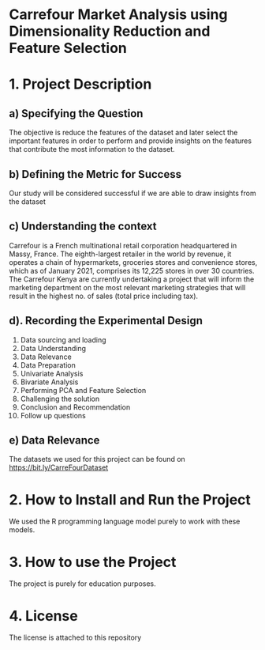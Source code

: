 # Carrefour Market Analysis using Dimensionality Reduction and Feature Selection

# 1. Project Description
## a) Specifying the Question

The objective is reduce the features of the dataset and later select the important features in order to perform and provide insights on the features that contribute the most information to the dataset.

## b) Defining the Metric for Success

Our study will be considered successful if we are able to draw insights from the dataset

## c) Understanding the context

Carrefour is a French multinational retail corporation headquartered in Massy, France. The eighth-largest retailer in the world by revenue, it operates a chain of hypermarkets, groceries stores and convenience stores, which as of January 2021, comprises its 12,225 stores in over 30 countries. The Carrefour Kenya are currently undertaking a project that will inform the marketing department on the most relevant marketing strategies that will result in the highest no. of sales (total price including tax).

## d). Recording the Experimental Design

1. Data sourcing and loading
2. Data Understanding
3. Data Relevance
4. Data Preparation
5. Univariate Analysis
6. Bivariate Analysis
7. Performing PCA and Feature Selection
8. Challenging the solution
9. Conclusion and Recommendation
10. Follow up questions

## e) Data Relevance

The datasets we used for this project can be found on https://bit.ly/CarreFourDataset

# 2. How to Install and Run the Project

We used the R programming language model purely to work with these models.

# 3. How to use the Project

The project is purely for education purposes.

# 4. License

The license is attached to this repository


